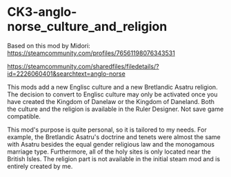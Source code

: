 # CK3-anglo-norse_culture_and_religion

Based on this mod by Midori: https://steamcommunity.com/profiles/76561198076343531

https://steamcommunity.com/sharedfiles/filedetails/?id=2226060401&searchtext=anglo-norse

This mods add a new Englisc culture and a new Bretlandic Asatru religion. The decision to convert to Englisc culture may only be activated once you have created the Kingdom of Danelaw or the Kingdom of Daneland. Both the culture and the religion is available in the Ruler Designer. Not save game compatible.

This mod's purpose is quite personal, so it is tailored to my needs. For example, the Bretlandic Asatru's doctrine and tenets were almost the same with Asatru besides the equal gender religious law and the monogamous marriage type. Furthermore, all of the holy sites is only located near the British Isles. The religion part is not available in the initial steam mod and is entirely created by me.
